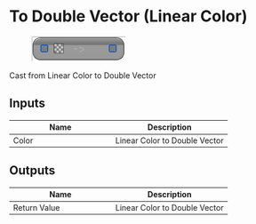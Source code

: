# To Double Vector (Linear Color)

<div align="left" data-full-width="false"><figure><img src="../../../../api/Math/Conversions/To_Double_Vector_(Linear_Color).png" alt=""><figcaption></figcaption></figure></div>

Cast from Linear Color to Double Vector

## Inputs

<table><thead><tr><th width="170">Name</th><th>Description</th></tr></thead><tbody><tr><td>Color</td><td>Linear Color to Double Vector</td></tr></tbody></table>

## Outputs

<table><thead><tr><th width="170">Name</th><th>Description</th></tr></thead><tbody><tr><td>Return Value</td><td>Linear Color to Double Vector</td></tr></tbody></table>
